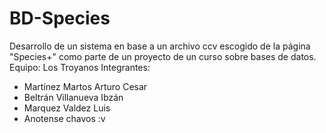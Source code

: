 # BD-Species
Desarrollo de un sistema en base a un archivo ccv escogido de la página "Species+" como parte de un proyecto de un curso sobre bases de datos.
Equipo: Los Troyanos
Integrantes:
- Martínez Martos Arturo Cesar
- Beltrán Villanueva Ibzán
- Marquez Valdez Luis
- Anotense chavos :v
